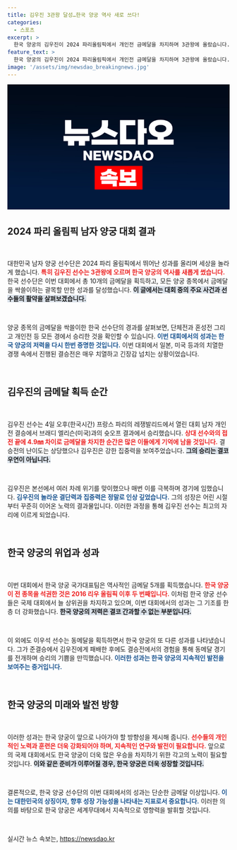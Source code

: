 ```yaml
---
title: 김우진 3관왕 달성…한국 양궁 역사 새로 쓰다!
categories:
  - 스포츠
excerpt: >
  한국 양궁의 김우진이 2024 파리올림픽에서 개인전 금메달을 차지하며 3관왕에 올랐습니다. 단체전, 혼성전까지 석권한 한국은 총 10개의 금메달을 획득하며 역사적인 순간을 만들어냈습니다.
feature_text: >
  한국 양궁의 김우진이 2024 파리올림픽에서 개인전 금메달을 차지하며 3관왕에 올랐습니다. 단체전, 혼성전까지 석권한 한국은 총 10개의 금메달을 획득하며 역사적인 순간을 만들어냈습니다.
image: '/assets/img/newsdao_breakingnews.jpg'
---
```


<p><img src="/assets/img/newsdao_breakingnews.jpg" alt="flaretime 속보" /></p>

<h2 data-ke-size="size26">2024 파리 올림픽 남자 양궁 대회 결과</h2>

<p data-ke-size="size16">&nbsp;</p>

<p>대한민국 남자 양궁 선수단은 2024 파리 올림픽에서 뛰어난 성과를 올리며 세상을 놀라게 했습니다. <b><span style="color: #ee2323;">특히 김우진 선수는 3관왕에 오르며 한국 양궁의 역사를 새롭게 썼습니다.</span></b> 한국 선수단은 이번 대회에서 총 10개의 금메달을 획득하고, 모든 양궁 종목에서 금메달을 싹쓸이하는 괄목할 만한 성과를 달성했습니다. <b><span style="background-color: #21538527;">이 글에서는 대회 중의 주요 사건과 선수들의 활약을 살펴보겠습니다.</span></b></p>

<p data-ke-size="size16">&nbsp;</p>

<p>양궁 종목의 금메달을 싹쓸이한 한국 선수단의 경과를 살펴보면, 단체전과 혼성전 그리고 개인전 등 모든 경에서 승리한 것을 확인할 수 있습니다. <b><span style="color: #1a5490;">이번 대회에서의 성과는 한국 양궁의 저력을 다시 한번 증명한 것입니다.</span></b> 이번 대회에서 일본, 미국 등과의 치열한 경쟁 속에서 진행된 결승전은 매우 치열하고 긴장감 넘치는 상황이었습니다.</p>

<p data-ke-size="size16">&nbsp;</p>

<h2 data-ke-size="size26">김우진의 금메달 획득 순간</h2>

<p data-ke-size="size16">&nbsp;</p>

<p>김우진 선수는 4일 오후(한국시간) 프랑스 파리의 레쟁발리드에서 열린 대회 남자 개인전 결승에서 브래디 엘리슨(미국)과의 슛오프 결과에서 승리했습니다. <b><span style="color: #ee2323;">상대 선수와의 접전 끝에 4.9㎜ 차이로 금메달을 차지한 순간은 많은 이들에게 기억에 남을 것입니다.</span></b> 결승전의 난이도는 상당했으나 김우진은 강한 집중력을 보여주었습니다. <b><span style="background-color: #21538527;">그의 승리는 결코 우연이 아닙니다.</span></b></p>

<p data-ke-size="size16">&nbsp;</p>

<p>김우진은 본선에서 여러 차례 위기를 맞이했으나 매번 이를 극복하며 경기에 임했습니다. <b><span style="color: #1a5490;">김우진의 놀라운 결단력과 집중력은 정말로 인상 깊었습니다.</span></b> 그의 성장은 어린 시절부터 꾸준히 이어온 노력의 결과물입니다. 이러한 과정을 통해 김우진 선수는 최고의 자리에 이르게 되었습니다.</p>

<p data-ke-size="size16">&nbsp;</p>

<h2 data-ke-size="size26">한국 양궁의 위업과 성과</h2>

<p data-ke-size="size16">&nbsp;</p>

<p>이번 대회에서 한국 양궁 국가대표팀은 역사적인 금메달 5개를 획득했습니다. <b><span style="color: #ee2323;">한국 양궁이 전 종목을 석권한 것은 2016 리우 올림픽 이후 두 번째입니다.</span></b> 이처럼 한국 양궁 선수들은 국제 대회에서 늘 상위권을 차지하고 있으며, 이번 대회에서의 성과는 그 기조를 한층 더 강화했습니다. <b><span style="background-color: #21538527;">한국 양궁의 저력은 결코 간과할 수 없는 부분입니다.</span></b></p>

<p data-ke-size="size16">&nbsp;</p>

<p>이 외에도 이우석 선수는 동메달을 획득하면서 한국 양궁의 또 다른 성과를 나타냈습니다. 그가 준결승에서 김우진에게 패배한 후에도 결승전에서의 경험을 통해 동메달 경기를 전개하며 승리의 기쁨을 만끽했습니다. <b><span style="color: #1a5490;">이러한 성과는 한국 양궁의 지속적인 발전을 보여주는 증거입니다.</span></b></p>

<p data-ke-size="size16">&nbsp;</p>

<h2 data-ke-size="size26">한국 양궁의 미래와 발전 방향</h2>

<p data-ke-size="size16">&nbsp;</p>

<p>이러한 성과는 한국 양궁이 앞으로 나아가야 할 방향성을 제시해 줍니다. <b><span style="color: #ee2323;">선수들의 개인적인 노력과 훈련은 더욱 강화되어야 하며, 지속적인 연구와 발전이 필요합니다.</span></b> 앞으로의 국제 대회에서도 한국 양궁이 더욱 많은 우승을 차지하기 위한 각고의 노력이 필요할 것입니다. <b><span style="background-color: #21538527;">이와 같은 준비가 이루어질 경우, 한국 양궁은 더욱 성장할 것입니다.</span></b></p>

<p data-ke-size="size16">&nbsp;</p>

<p>결론적으로, 한국 양궁 선수단의 이번 대회에서의 성과는 단순한 금메달 이상입니다. <b><span style="color: #1a5490;">이는 대한민국의 상징이자, 향후 성장 가능성을 나타내는 지표로서 중요합니다.</span></b> 이러한 의의를 바탕으로 한국 양궁은 세계무대에서 지속적으로 영향력을 발휘할 것입니다.</p>

<p data-ke-size="size16">&nbsp;</p>
실시간 뉴스 속보는, <a href="https://newsdao.kr" rel="dofollow">https://newsdao.kr</a>


